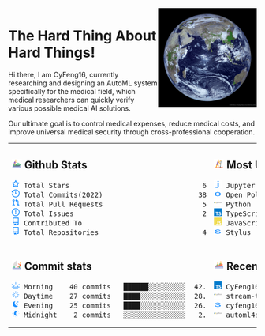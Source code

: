 <img align='right' src='https://github.com/CyFeng16/CyFeng16/blob/main/icons/EarthFromSpace.gif' width='200'>

# The Hard Thing About Hard Things!

Hi there, I am CyFeng16, currently researching and designing an AutoML system specifically for the medical field, which medical researchers can quickly verify various possible medical AI solutions. 

Our ultimate goal is to control medical expenses, reduce medical costs, and improve universal medical security through cross-professional cooperation.

<table style="table-layout:fixed;width: 100%;">
<tr>
<td style="width: 50%;" valign="top">

## <img src='https://github.com/CyFeng16/CyFeng16/blob/main/icons/jet-ski.svg' height="20px"> Github Stats

<!-- github stats starts -->
<pre>
<img src='https://github.com/CyFeng16/CyFeng16/blob/main/icons/total-star.svg' height='16px'> Total Stars                                62
<img src='https://github.com/CyFeng16/CyFeng16/blob/main/icons/total-commits.svg' height='16px'> Total Commits(2022)                       386
<img src='https://github.com/CyFeng16/CyFeng16/blob/main/icons/total-prs.svg' height='16px'> Total Pull Requests                        53
<img src='https://github.com/CyFeng16/CyFeng16/blob/main/icons/total-issue.svg' height='16px'> Total Issues                               27
<img src='https://github.com/CyFeng16/CyFeng16/blob/main/icons/contributed-to.svg' height='16px'> Contributed To                              0
<img src='https://github.com/CyFeng16/CyFeng16/blob/main/icons/contributed-to.svg' height='16px'> Total Repositories                         42
</pre>
<!-- github stats ends -->

</td>
<td style="width: 50%;" valign="top">

## <img src='https://github.com/CyFeng16/CyFeng16/blob/main/icons/sup.svg' height="20px"> Most Used Language

<!-- Most Used Language starts -->
<pre>
<img src='https://github.com/CyFeng16/CyFeng16/blob/main/icons/jupyter notebook-original-wordmark.svg' height='16px' width='16px'> Jupyter Notebook ████████░░░░░░░░░░░░░  40.0%
<img src='https://github.com/CyFeng16/CyFeng16/blob/main/icons/open policy agent-original-wordmark.svg' height='16px' width='16px'> Open Policy Agent ██████░░░░░░░░░░░░░░░  30.1%
<img src='https://github.com/CyFeng16/CyFeng16/blob/main/icons/python-original-wordmark.svg' height='16px' width='16px'> Python           ███░░░░░░░░░░░░░░░░░░  16.1%
<img src='https://github.com/CyFeng16/CyFeng16/blob/main/icons/typescript-original-wordmark.svg' height='16px' width='16px'> TypeScript       █░░░░░░░░░░░░░░░░░░░░   7.0%
<img src='https://github.com/CyFeng16/CyFeng16/blob/main/icons/javascript-original-wordmark.svg' height='16px' width='16px'> JavaScript       █░░░░░░░░░░░░░░░░░░░░   6.4%
<img src='https://github.com/CyFeng16/CyFeng16/blob/main/icons/stylus-original-wordmark.svg' height='16px' width='16px'> Stylus           ░░░░░░░░░░░░░░░░░░░░░   0.5%
</pre>
<!-- Most Used Language ends -->

</td>
</tr>
<tr></tr>
<tr>
<td style="width: 50%;" valign="top">

## <img src='https://github.com/CyFeng16/CyFeng16/blob/main/icons/catamaran.svg' height='20px'> Commit stats

<!-- Commit stats starts -->
<pre>
<img src='https://github.com/CyFeng16/CyFeng16/blob/main/icons/morning.svg' height='16px'> Morning    40 commits   ██████░░░░░░░░░  42.6%
<img src='https://github.com/CyFeng16/CyFeng16/blob/main/icons/daytime.svg' height='16px'> Daytime    27 commits   ████░░░░░░░░░░░  28.7%
<img src='https://github.com/CyFeng16/CyFeng16/blob/main/icons/evening.svg' height='16px'> Evening    25 commits   ████░░░░░░░░░░░  26.6%
<img src='https://github.com/CyFeng16/CyFeng16/blob/main/icons/midnight.svg' height='16px'> Midnight    2 commits   ░░░░░░░░░░░░░░░   2.1%
</pre>
<!-- Commit stats ends -->

</td>
<td style="width: 50%;" valign="top">

## <img src='https://github.com/CyFeng16/CyFeng16/blob/main/icons/rafting.svg' height='20px'> Recent Pushed

<!-- Recent Pushed starts -->
<pre>
<img src='https://github.com/CyFeng16/CyFeng16/blob/main/icons/typescript-original-wordmark.svg' height='16px' width='16px'> CyFeng16(main)                                                       1 files  9/11/2022
<img src='https://github.com/CyFeng16/CyFeng16/blob/main/icons/python-original-wordmark.svg' height='16px' width='16px'> stream-to-text(main)                                                 1 files   9/5/2022
<img src='https://github.com/CyFeng16/CyFeng16/blob/main/icons/stylus-original-wordmark.svg' height='16px' width='16px'> cyfeng16.github.io(dependabot/npm_and_yarn/moment-timezone-0.5.37)   1 files  8/31/2022
<img src='https://github.com/CyFeng16/CyFeng16/blob/main/icons/python-original-wordmark.svg' height='16px' width='16px'> automl4sheets(main)                                                  1 files  8/31/2022
</pre>
<!-- Recent Pushed ends -->
</td>
</tr>
</table>
